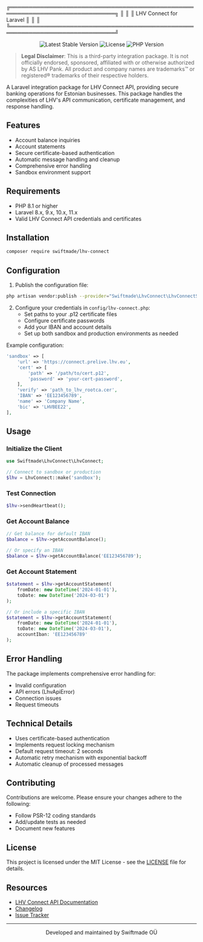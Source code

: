 ╔══════════════════════════════════════════════════════════════════════════════╗
║                                                                              ║
║                              LHV Connect for Laravel                         ║
║                                                                              ║
╚══════════════════════════════════════════════════════════════════════════════╝

<p align="center">
    <img src="https://img.shields.io/packagist/v/swiftmade/lhv-connect.svg" alt="Latest Stable Version">
    <img src="https://img.shields.io/packagist/l/swiftmade/lhv-connect.svg" alt="License">
    <img src="https://img.shields.io/packagist/php-v/swiftmade/lhv-connect.svg" alt="PHP Version">
</p>

> **Legal Disclaimer**: This is a third-party integration package. It is not officially endorsed, sponsored, affiliated with or otherwise authorized by AS LHV Pank. All product and company names are trademarks™ or registered® trademarks of their respective holders.

A Laravel integration package for LHV Connect API, providing secure banking operations for Estonian businesses. This package handles the complexities of LHV's API communication, certificate management, and response handling.

## Features

- Account balance inquiries
- Account statements
- Secure certificate-based authentication
- Automatic message handling and cleanup
- Comprehensive error handling
- Sandbox environment support

## Requirements

- PHP 8.1 or higher
- Laravel 8.x, 9.x, 10.x, 11.x
- Valid LHV Connect API credentials and certificates

## Installation

```bash
composer require swiftmade/lhv-connect
```

## Configuration

1. Publish the configuration file:

```bash
php artisan vendor:publish --provider="Swiftmade\LhvConnect\LhvConnectServiceProvider"
```

2. Configure your credentials in `config/lhv-connect.php`:
   - Set paths to your .p12 certificate files
   - Configure certificate passwords
   - Add your IBAN and account details
   - Set up both sandbox and production environments as needed

Example configuration:
```php
'sandbox' => [
    'url' => 'https://connect.prelive.lhv.eu',
    'cert' => [
        'path' => '/path/to/cert.p12',
        'password' => 'your-cert-password',
    ],
    'verify' => 'path_to_lhv_rootca.cer',
    'IBAN' => 'EE123456789',
    'name' => 'Company Name',
    'bic' => 'LHVBEE22',
],
```

## Usage

### Initialize the Client

```php
use Swiftmade\LhvConnect\LhvConnect;

// Connect to sandbox or production
$lhv = LhvConnect::make('sandbox');
```

### Test Connection

```php
$lhv->sendHeartbeat();
```

### Get Account Balance

```php
// Get balance for default IBAN
$balance = $lhv->getAccountBalance();

// Or specify an IBAN
$balance = $lhv->getAccountBalance('EE123456789');
```

### Get Account Statement

```php
$statement = $lhv->getAccountStatement(
    fromDate: new DateTime('2024-01-01'),
    toDate: new DateTime('2024-03-01')
);

// Or include a specific IBAN
$statement = $lhv->getAccountStatement(
    fromDate: new DateTime('2024-01-01'),
    toDate: new DateTime('2024-03-01'),
    accountIban: 'EE123456789'
);
```

## Error Handling

The package implements comprehensive error handling for:
- Invalid configuration
- API errors (LhvApiError)
- Connection issues
- Request timeouts

## Technical Details

- Uses certificate-based authentication
- Implements request locking mechanism
- Default request timeout: 2 seconds
- Automatic retry mechanism with exponential backoff
- Automatic cleanup of processed messages

## Contributing

Contributions are welcome. Please ensure your changes adhere to the following:
- Follow PSR-12 coding standards
- Add/update tests as needed
- Document new features

## License

This project is licensed under the MIT License - see the [LICENSE](LICENSE) file for details.

## Resources

- [LHV Connect API Documentation](https://www.lhv.ee/en/connect)
- [Changelog](CHANGELOG.md)
- [Issue Tracker](https://github.com/swiftmade/lhv-connect/issues)

---

<p align="center">
Developed and maintained by Swiftmade OÜ
</p>
